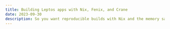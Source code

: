 ```yaml
---
title: Building Leptos apps with Nix, Fenix, and Crane
date: 2023-09-30
description: So you want reproducible builds with Nix and the memory safety of Rust? Here's how you can get started.
---
```

